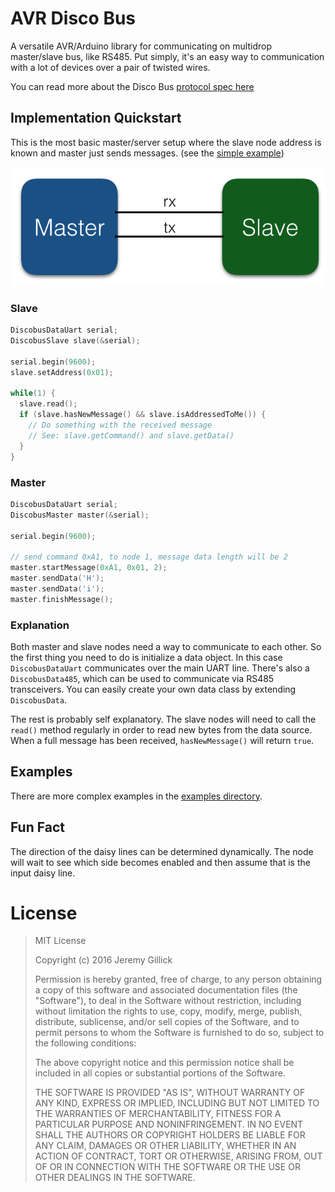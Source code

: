 # AVR Disco Bus

A versatile AVR/Arduino library for communicating on multidrop master/slave bus, like RS485.
Put simply, it's an easy way to communication with a lot of devices over a pair of twisted wires. 

You can read more about the Disco Bus [protocol spec here](https://github.com/jgillick/Disco-Bus-Protocol)

## Implementation Quickstart

This is the most basic master/server setup where the slave node address is known and master
just sends messages. (see the [simple example](examples/01_simple))

![Simple Demo](examples/diagrams/serial-simple.png?raw=true)

### Slave

```cpp
DiscobusDataUart serial;
DiscobusSlave slave(&serial);

serial.begin(9600);
slave.setAddress(0x01);

while(1) {
  slave.read();
  if (slave.hasNewMessage() && slave.isAddressedToMe()) {
    // Do something with the received message
    // See: slave.getCommand() and slave.getData()
  }
}
```

### Master

```c
DiscobusDataUart serial;
DiscobusMaster master(&serial);

serial.begin(9600);

// send command 0xA1, to node 1, message data length will be 2
master.startMessage(0xA1, 0x01, 2);
master.sendData('H');
master.sendData('i');
master.finishMessage();
```

### Explanation

Both master and slave nodes need a way to communicate to each other. So the first thing you need to do
is initialize a data object. In this case `DiscobusDataUart` communicates over the main UART line.
There's also a `DiscobusData485`, which can be used to communicate via RS485 transceivers. You can
easily create your own data class by extending `DiscobusData`.

The rest is probably self explanatory. The slave nodes will need to call the `read()` method regularly
in order to read new bytes from the data source. When a full message has been received, `hasNewMessage()`
will return `true`.

## Examples

There are more complex examples in the [examples directory](/MultidropBusProtocol/examples/).

## Fun Fact
The direction of the daisy lines can be determined dynamically. The node will wait
to see which side becomes enabled and then assume that is the input daisy line.


# License

> MIT License
> 
> Copyright (c) 2016 Jeremy Gillick
> 
> Permission is hereby granted, free of charge, to any person obtaining a copy
> of this software and associated documentation files (the "Software"), to deal
> in the Software without restriction, including without limitation the rights
> to use, copy, modify, merge, publish, distribute, sublicense, and/or sell
> copies of the Software, and to permit persons to whom the Software is
> furnished to do so, subject to the following conditions:
> 
> The above copyright notice and this permission notice shall be included in all
> copies or substantial portions of the Software.
> 
> THE SOFTWARE IS PROVIDED "AS IS", WITHOUT WARRANTY OF ANY KIND, EXPRESS OR
> IMPLIED, INCLUDING BUT NOT LIMITED TO THE WARRANTIES OF MERCHANTABILITY,
> FITNESS FOR A PARTICULAR PURPOSE AND NONINFRINGEMENT. IN NO EVENT SHALL THE
> AUTHORS OR COPYRIGHT HOLDERS BE LIABLE FOR ANY CLAIM, DAMAGES OR OTHER
> LIABILITY, WHETHER IN AN ACTION OF CONTRACT, TORT OR OTHERWISE, ARISING FROM,
> OUT OF OR IN CONNECTION WITH THE SOFTWARE OR THE USE OR OTHER DEALINGS IN THE
> SOFTWARE.